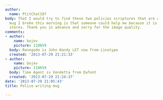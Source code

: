 ```yaml
---
author:
  name: PtitChat107
body: That I would try to find these two policies scriptures that are on my favorite
  mug I broke this morning is that someone could help me because it is not found in
  stores. Thank you in advance and sorry for the image quality.
comments:
- author:
    name: bojev
    picture: 110659
  body: Renegade is John Handy LET now from Linotype
  created: '2013-07-29 21:21:33'
- author:
    name: bojev
    picture: 110659
  body: Time Agent is Vendetta from Dafont
  created: '2013-07-29 21:24:37'
date: '2013-07-29 21:05:43'
title: Police writing mug

---
```

